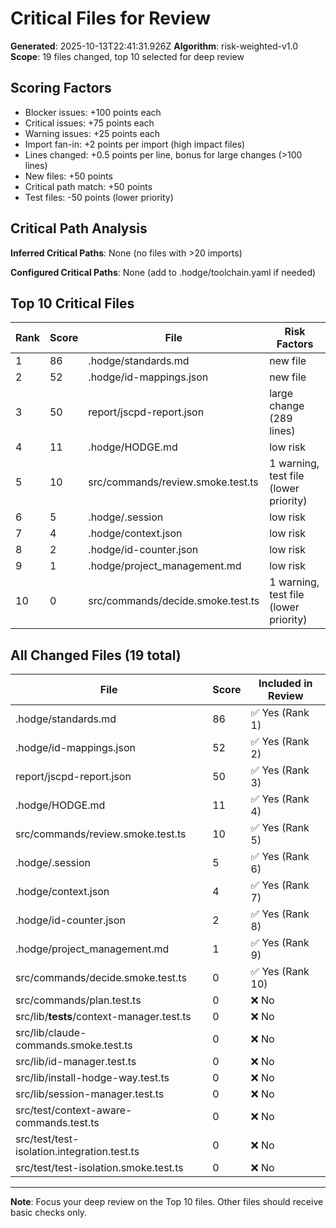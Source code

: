 # Critical Files for Review

**Generated**: 2025-10-13T22:41:31.926Z
**Algorithm**: risk-weighted-v1.0
**Scope**: 19 files changed, top 10 selected for deep review

## Scoring Factors

- Blocker issues: +100 points each
- Critical issues: +75 points each
- Warning issues: +25 points each
- Import fan-in: +2 points per import (high impact files)
- Lines changed: +0.5 points per line, bonus for large changes (>100 lines)
- New files: +50 points
- Critical path match: +50 points
- Test files: -50 points (lower priority)

## Critical Path Analysis

**Inferred Critical Paths**: None (no files with >20 imports)

**Configured Critical Paths**: None (add to .hodge/toolchain.yaml if needed)

## Top 10 Critical Files

| Rank | Score | File | Risk Factors |
|------|-------|------|-------------|
| 1 | 86 | .hodge/standards.md | new file |
| 2 | 52 | .hodge/id-mappings.json | new file |
| 3 | 50 | report/jscpd-report.json | large change (289 lines) |
| 4 | 11 | .hodge/HODGE.md | low risk |
| 5 | 10 | src/commands/review.smoke.test.ts | 1 warning, test file (lower priority) |
| 6 | 5 | .hodge/.session | low risk |
| 7 | 4 | .hodge/context.json | low risk |
| 8 | 2 | .hodge/id-counter.json | low risk |
| 9 | 1 | .hodge/project_management.md | low risk |
| 10 | 0 | src/commands/decide.smoke.test.ts | 1 warning, test file (lower priority) |

## All Changed Files (19 total)

| File | Score | Included in Review |
|------|-------|-----------------|
| .hodge/standards.md | 86 | ✅ Yes (Rank 1) |
| .hodge/id-mappings.json | 52 | ✅ Yes (Rank 2) |
| report/jscpd-report.json | 50 | ✅ Yes (Rank 3) |
| .hodge/HODGE.md | 11 | ✅ Yes (Rank 4) |
| src/commands/review.smoke.test.ts | 10 | ✅ Yes (Rank 5) |
| .hodge/.session | 5 | ✅ Yes (Rank 6) |
| .hodge/context.json | 4 | ✅ Yes (Rank 7) |
| .hodge/id-counter.json | 2 | ✅ Yes (Rank 8) |
| .hodge/project_management.md | 1 | ✅ Yes (Rank 9) |
| src/commands/decide.smoke.test.ts | 0 | ✅ Yes (Rank 10) |
| src/commands/plan.test.ts | 0 | ❌ No |
| src/lib/__tests__/context-manager.test.ts | 0 | ❌ No |
| src/lib/claude-commands.smoke.test.ts | 0 | ❌ No |
| src/lib/id-manager.test.ts | 0 | ❌ No |
| src/lib/install-hodge-way.test.ts | 0 | ❌ No |
| src/lib/session-manager.test.ts | 0 | ❌ No |
| src/test/context-aware-commands.test.ts | 0 | ❌ No |
| src/test/test-isolation.integration.test.ts | 0 | ❌ No |
| src/test/test-isolation.smoke.test.ts | 0 | ❌ No |

---
**Note**: Focus your deep review on the Top 10 files. Other files should receive basic checks only.
